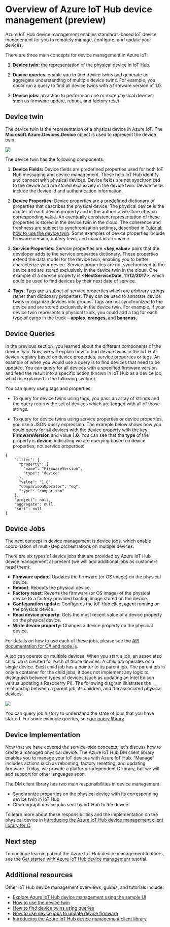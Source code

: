 <properties
 pageTitle="Device management overview | Microsoft Azure"
 description="Overview of Azure IoT Hub device management: device twins, device queries, device jobs"
 services="iot-hub"
 documentationCenter=""
 authors="ellenfosborne"
 manager="timlt"
 editor=""/>

<tags
 ms.service="iot-hub"
 ms.devlang="na"
 ms.topic="article"
 ms.tgt_pltfrm="na"
 ms.workload="na"
 ms.date="04/29/2016"
 ms.author="elfarber"/>

# Overview of Azure IoT Hub device management (preview)

Azure IoT Hub device management enables standards-based IoT device management for you to remotely manage, configure, and update your devices.

There are three main concepts for device management in Azure IoT:

1.  **Device twin:** the representation of the physical device in IoT Hub.

2.  **Device queries**: enable you to find device twins and generate an aggregate understanding of multiple device twins. For example, you could run a query to find all device twins with a firmware version of 1.0.

3.  **Device jobs**: an action to perform on one or more physical devices, such as firmware update, reboot, and factory reset.

## Device twin

The device twin is the representation of a physical device in Azure IoT. The **Microsoft.Azure.Devices.Device** object is used to represent the device twin.

![][img-twin]

The device twin has the following components:

1.  **Device Fields:** Device fields are predefined properties used for both IoT Hub messaging and device management. These help IoT Hub identify and connect with physical devices. Device fields are not synchronized to the device and are stored exclusively in the device twin. Device fields include the device id and authentication information.

2.  **Device Properties:** Device properties are a predefined dictionary of properties that describes the physical device. The physical device is the master of each device property and is the authoritative store of each corresponding value. An eventually consistent representation of these properties is stored in the device twin in the cloud. The coherence and freshness are subject to synchronization settings, described in [Tutorial: how to use the device twin][lnk-tutorial-twin]. Some examples of device properties include firmware version, battery level, and manufacturer name.

3.  **Service Properties:** Service properties are **&lt;key,value&gt;** pairs that the developer adds to the service properties dictionary. These properties extend the data model for the device twin, enabling you to better characterize your device. Service properties are not synchronized to the device and are stored exclusively in the device twin in the cloud. One example of a service property is **&lt;NextServiceDate, 11/12/2017&gt;**, which could be used to find devices by their next date of service.

4.  **Tags:** Tags are a subset of service properties which are arbitrary strings rather than dictionary properties. They can be used to annotate device twins or organize devices into groups. Tags are not synchronized to the device and are stored exclusively in the device twin. For example, if your device twin represents a physical truck, you could add a tag for each type of cargo in the truck – **apples**, **oranges**, and **bananas**.

## Device Queries

In the previous section, you learned about the different components of the device twin. Now, we will explain how to find device twins in the IoT Hub device registry based on device properties, service properties or tags. An example of when you would use a query is to find devices that need to be updated. You can query for all devices with a specified firmware version and feed the result into a specific action (known in IoT Hub as a device job, which is explained in the following section).

You can query using tags and properties:

-   To query for device twins using tags, you pass an array of strings and the query returns the set of devices which are tagged with all of those strings.

-   To query for device twins using service properties or device properties, you use a JSON query expression. The example below shows how you could query for all devices with the device property with the key **FirmwareVersion** and value **1.0**. You can see that the **type** of the property is **device**, indicating we are querying based on device properties, not service properties:

  ```
  {                           
      "filter": {                  
        "property": {                
          "name": "FirmwareVersion",   
          "type": "device"             
        },                           
        "value": "1.0",              
        "comparisonOperator": "eq",  
        "type": "comparison"         
      },                           
      "project": null,             
      "aggregate": null,           
      "sort": null                 
  }
  ```

## Device Jobs

The next concept in device management is device jobs, which enable coordination of multi-step orchestrations on multiple devices.

There are six types of device jobs that are provided by Azure IoT Hub device management at present (we will add additional jobs as customers need them):

- **Firmware update**: Updates the firmware (or OS image) on the physical device.
- **Reboot**: Reboots the physical device.
- **Factory reset**: Reverts the firmware (or OS image) of the physical device to a factory provided backup image stored on the device.
- **Configuration update**: Configures the IoT Hub client agent running on the physical device.
- **Read device property**: Gets the most recent value of a device property on the physical device.
- **Write device property:** Changes a device property on the physical device.

For details on how to use each of these jobs, please see the [API documentation for C\# and node.js][lnk-apidocs].

A job can operate on multiple devices. When you start a job, an associated child job is created for each of those devices. A child job operates on a single device. Each child job has a pointer to its parent job. The parent job is only a container for the child jobs, it does not implement any logic to distinguish between types of devices (such as updating an Intel Edison versus updating a Raspberry Pi). The following diagram illustrates the relationship between a parent job, its children, and the associated physical devices.

![][img-jobs]

You can query job history to understand the state of jobs that you have started. For some example queries, see [our query library][lnk-query-samples].

## Device Implementation

Now that we have covered the service-side concepts, let's discuss how to create a managed physical device. The Azure IoT Hub DM client library enables you to manage your IoT devices with Azure IoT Hub. “Manage” includes actions such as rebooting, factory resetting, and updating firmware.  Today, we provide a platform-independent C library, but we will add support for other languages soon.  

The DM client library has two main responsibilities in device management:

- Synchronize properties on the physical device with its corresponding device twin in IoT Hub
- Choreograph device jobs sent by IoT Hub to the device

To learn more about these responsibilities and the implementation on the physical device in [Introducing the Azure IoT Hub device management client library for C][lnk-library-c].

## Next step

To continue learning about the Azure IoT Hub device management features, see the [Get started with Azure IoT Hub device management][lnk-get-started] tutorial.

## Additional resources

Other IoT Hub device management overviews, guides, and tutorials include:

- [Explore Azure IoT Hub device management using the sample UI][lnk-sample-ui]
- [How to use the device twin][lnk-tutorial-twin]
- [How to find device twins using queries][lnk-tutorial-queries]
- [How to use device jobs to update device firmware][lnk-tutorial-jobs]
- [Introducing the Azure IoT Hub device management client library][lnk-library-c]

<!-- Images and links -->
[img-twin]: media/iot-hub-device-management-overview/image1.png
[img-jobs]: media/iot-hub-device-management-overview/image2.png
[img-client]: media/iot-hub-device-management-overview/image3.png

[lnk-lwm2m]: http://technical.openmobilealliance.org/Technical/technical-information/release-program/current-releases/oma-lightweightm2m-v1-0
[lnk-library-c]: iot-hub-device-management-library.md
[lnk-get-started]: iot-hub-device-management-get-started.md
[lnk-tutorial-twin]: iot-hub-device-management-device-twin.md
[lnk-tutorial-queries]: iot-hub-device-management-device-query.md
[lnk-tutorial-jobs]: iot-hub-device-management-device-jobs.md
[lnk-apidocs]: http://azure.github.io/azure-iot-sdks/
[lnk-query-samples]: https://github.com/Azure/azure-iot-sdks/blob/dmpreview/doc/get_started/dm_queries/query-samples.md
[lnk-sample-ui]: iot-hub-device-management-ui-sample.md